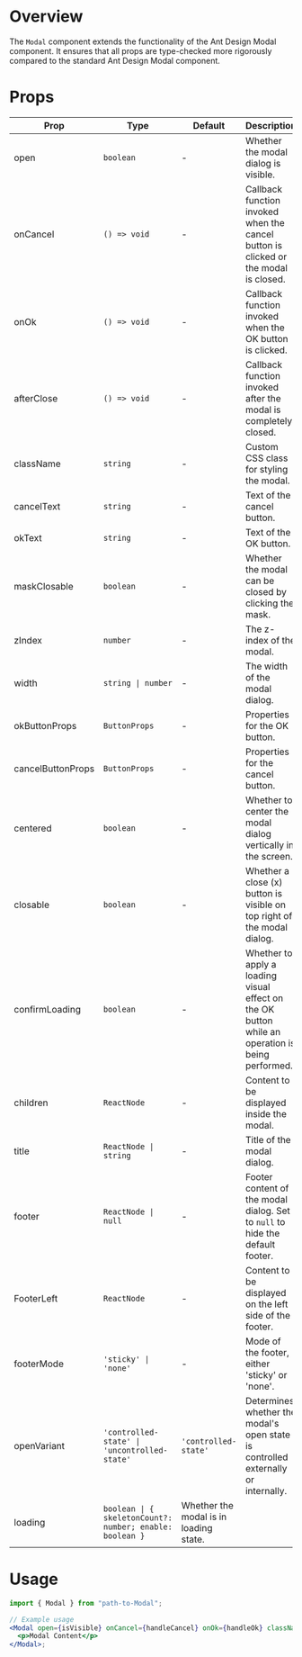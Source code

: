 # Overview

The `Modal` component extends the functionality of the Ant Design Modal component. It ensures that all props are type-checked more rigorously compared to the standard Ant Design Modal component.

# Props

| Prop              | Type                                                     | Default                                | Description                                                                                      |
| ----------------- | -------------------------------------------------------- | -------------------------------------- | ------------------------------------------------------------------------------------------------ |
| open              | `boolean`                                                | -                                      | Whether the modal dialog is visible.                                                             |
| onCancel          | `() => void`                                             | -                                      | Callback function invoked when the cancel button is clicked or the modal is closed.              |
| onOk              | `() => void`                                             | -                                      | Callback function invoked when the OK button is clicked.                                         |
| afterClose        | `() => void`                                             | -                                      | Callback function invoked after the modal is completely closed.                                  |
| className         | `string`                                                 | -                                      | Custom CSS class for styling the modal.                                                          |
| cancelText        | `string`                                                 | -                                      | Text of the cancel button.                                                                       |
| okText            | `string`                                                 | -                                      | Text of the OK button.                                                                           |
| maskClosable      | `boolean`                                                | -                                      | Whether the modal can be closed by clicking the mask.                                            |
| zIndex            | `number`                                                 | -                                      | The z-index of the modal.                                                                        |
| width             | `string \| number`                                       | -                                      | The width of the modal dialog.                                                                   |
| okButtonProps     | `ButtonProps`                                            | -                                      | Properties for the OK button.                                                                    |
| cancelButtonProps | `ButtonProps`                                            | -                                      | Properties for the cancel button.                                                                |
| centered          | `boolean`                                                | -                                      | Whether to center the modal dialog vertically in the screen.                                     |
| closable          | `boolean`                                                | -                                      | Whether a close (x) button is visible on top right of the modal dialog.                          |
| confirmLoading    | `boolean`                                                | -                                      | Whether to apply a loading visual effect on the OK button while an operation is being performed. |
| children          | `ReactNode`                                              | -                                      | Content to be displayed inside the modal.                                                        |
| title             | `ReactNode \| string`                                    | -                                      | Title of the modal dialog.                                                                       |
| footer            | `ReactNode \| null`                                      | -                                      | Footer content of the modal dialog. Set to `null` to hide the default footer.                    |
| FooterLeft        | `ReactNode`                                              | -                                      | Content to be displayed on the left side of the footer.                                          |
| footerMode        | `'sticky' \| 'none'`                                     | -                                      | Mode of the footer, either 'sticky' or 'none'.                                                   |
| openVariant       | `'controlled-state' \| 'uncontrolled-state'`             | `'controlled-state'`                   | Determines whether the modal's open state is controlled externally or internally.                |
| loading           | `boolean \| { skeletonCount?: number; enable: boolean }` | Whether the modal is in loading state. |

# Usage

```jsx
import { Modal } from "path-to-Modal";

// Example usage
<Modal open={isVisible} onCancel={handleCancel} onOk={handleOk} className="custom-modal-class" cancelText="Cancel" okText="OK" maskClosable={false} zIndex={1000} width={600} okButtonProps={{ disabled: isSubmitting }} cancelButtonProps={{ disabled: isSubmitting }} centered closable confirmLoading={isSubmitting} title="Modal Title" footer={null}>
  <p>Modal Content</p>
</Modal>;
```
